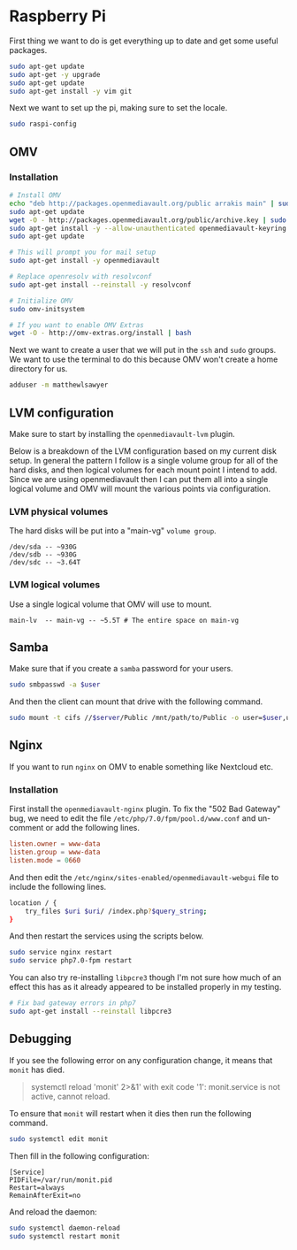 # Raspberry Pi

First thing we want to do is get everything up to date and get some useful packages.

```bash
sudo apt-get update
sudo apt-get -y upgrade
sudo apt-get update
sudo apt-get install -y vim git
```

Next we want to set up the pi, making sure to set the locale.

```bash
sudo raspi-config
```

## OMV

### Installation

```bash
# Install OMV
echo "deb http://packages.openmediavault.org/public arrakis main" | sudo tee -a /etc/apt/sources.list.d/openmediavault.list
sudo apt-get update
wget -O - http://packages.openmediavault.org/public/archive.key | sudo apt-key add -
sudo apt-get install -y --allow-unauthenticated openmediavault-keyring
sudo apt-get update

# This will prompt you for mail setup
sudo apt-get install -y openmediavault

# Replace openresolv with resolvconf
sudo apt-get install --reinstall -y resolvconf

# Initialize OMV
sudo omv-initsystem

# If you want to enable OMV Extras
wget -O - http://omv-extras.org/install | bash
```

Next we want to create a user that we will put in the `ssh` and `sudo` groups. We want to use the terminal to do this
because OMV won't create a home directory for us.

```bash
adduser -m matthewlsawyer
```

## LVM configuration

Make sure to start by installing the `openmediavault-lvm` plugin.

Below is a breakdown of the LVM configuration based on my current disk setup. In general the pattern I follow
is a single volume group for all of the hard disks, and then logical volumes for each mount point I intend to add.
Since we are using openmediavault then I can put them all into a single logical volume and OMV will mount the
various points via configuration.

### LVM physical volumes

The hard disks will be put into a "main-vg" `volume group`.

```
/dev/sda -- ~930G
/dev/sdb -- ~930G
/dev/sdc -- ~3.64T
```

### LVM logical volumes

Use a single logical volume that OMV will use to mount.

```
main-lv  -- main-vg -- ~5.5T # The entire space on main-vg
```

## Samba

Make sure that if you create a `samba` password for your users.

```bash
sudo smbpasswd -a $user
```

And then the client can mount that drive with the following command.

```bash
sudo mount -t cifs //$server/Public /mnt/path/to/Public -o user=$user,uid=$user,gid=users
```

## Nginx

If you want to run `nginx` on OMV to enable something like Nextcloud etc.

### Installation

First install the `openmediavault-nginx` plugin. To fix the "502 Bad Gateway" bug, we need to edit
the file `/etc/php/7.0/fpm/pool.d/www.conf` and un-comment or add the following lines.

```conf
listen.owner = www-data
listen.group = www-data
listen.mode = 0660
```

And then edit the `/etc/nginx/sites-enabled/openmediavault-webgui` file to include the following
lines.

```bash
location / {
    try_files $uri $uri/ /index.php?$query_string;
}
```

And then restart the services using the scripts below.

```bash
sudo service nginx restart
sudo service php7.0-fpm restart
```

You can also try re-installing `libpcre3` though I'm not sure how much of an effect this has as it
already appeared to be installed properly in my testing.

```bash
# Fix bad gateway errors in php7
sudo apt-get install --reinstall libpcre3
```

## Debugging

If you see the following error on any configuration change, it means that `monit` has died.

> systemctl reload 'monit' 2>&1' with exit code '1': monit.service is not active, cannot reload.

To ensure that `monit` will restart when it dies then run the following command.

```bash
sudo systemctl edit monit
```

Then fill in the following configuration:

```
[Service]
PIDFile=/var/run/monit.pid
Restart=always
RemainAfterExit=no
```

And reload the daemon:

```bash
sudo systemctl daemon-reload
sudo systemctl restart monit
```
